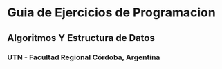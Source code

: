 # Guia de Ejercicios de Programacion
## Algoritmos Y Estructura de Datos
### UTN - Facultad Regional Córdoba, Argentina
